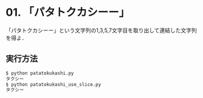 # 01. 「パタトクカシーー」

「パタトクカシーー」という文字列の1,3,5,7文字目を取り出して連結した文字列を得よ．

## 実行方法

```bash
$ python patatokukashi.py
タクシー
$ python patatokukashi_use_slice.py
タクシー
```
